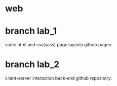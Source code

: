 # web


# branch lab_1
static html and css(sass) page layouts
github pages: 

# branch lab_2
client-server interaction
back-end github repository: 
